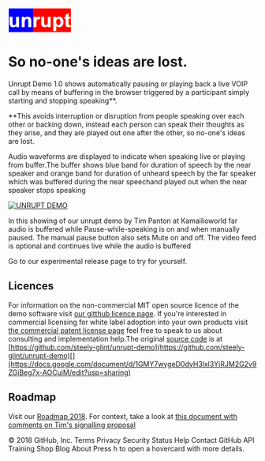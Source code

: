 ![](https://github.com/Unrupt/unrupt.github.io/blob/master/images/unrupt%20logo.PNG?raw=true)
# So no-one's ideas are lost.

Unrupt Demo 1.0 shows automatically pausing or playing back a live VOIP call by means of buffering in the browser triggered by a participant simply starting and stopping speaking**.  

‍**This avoids interruption or disruption from people speaking over each other or backing down, instead each person can speak their thoughts as they arise, and they are played out one after the other, so no-one's ideas are lost.

Audio waveforms are displayed to indicate when speaking live or playing from buffer.The buffer shows blue band for duration of speech by the near speaker and orange band for duration of unheard speech by the far speaker which was buffered during the near speechand played out when the near speaker stops speaking

[![UNRUPT DEMO](https://image.ibb.co/bHHDty/demo.png)](https://www.youtube.com/embed/az_g2tOxhPI?start=782&end=936&autoplay=1)

In this showing of our unrupt demo by Tim Panton at Kamailioworld far audio is buffered while Pause-while-speaking is on and when manually paused. The manual pause button also sets Mute on and off. The video feed is optional and continues live while the audio is buffered

Go to our experimental release page to try for yourself.

## **Licences**

For information on the non-commercial MIT open source licence of the demo software visit [our gitthub licence page](https://github.com/steely-glint/unrupt-demo/blob/master/LICENSE). If you're interested in commercial licensing for white label adoption into your own products visit [the commercial patent license page](https://docs.google.com/document/d/1Vllclet_HAtP1CSrq9xUfyZ9OAf53xEurgfGcryjurc/edit?usp=sharing) feel free to speak to us about consulting and implementation help.The original [source code](https://github.com/steely-glint/unrupt-demo) is at [https://github.com/steely-glint/unrupt-demo](https://github.com/steely-glint/unrupt-demo)[](https://docs.google.com/document/d/1GMY7wygeD0dyH3lxl3YjRJM2G2v9ZGiBeg7x-AOCuiM/edit?usp=sharing)

## **Roadmap**

Visit our [Roadmap 2018](https://docs.google.com/document/d/1Xf5LLFaNVRIa-bGX67v_XsYMWW4lbfdKqtzS3_iYNF4/edit#). For context, take a look at [this document with comments on Tim's signalling proposal](https://docs.google.com/document/d/1GMY7wygeD0dyH3lxl3YjRJM2G2v9ZGiBeg7x-AOCuiM/edit?usp=sharing)

</div>

</div>

© 2018 GitHub, Inc. Terms Privacy Security Status Help Contact GitHub API Training Shop Blog About Press h to open a hovercard with more details.




